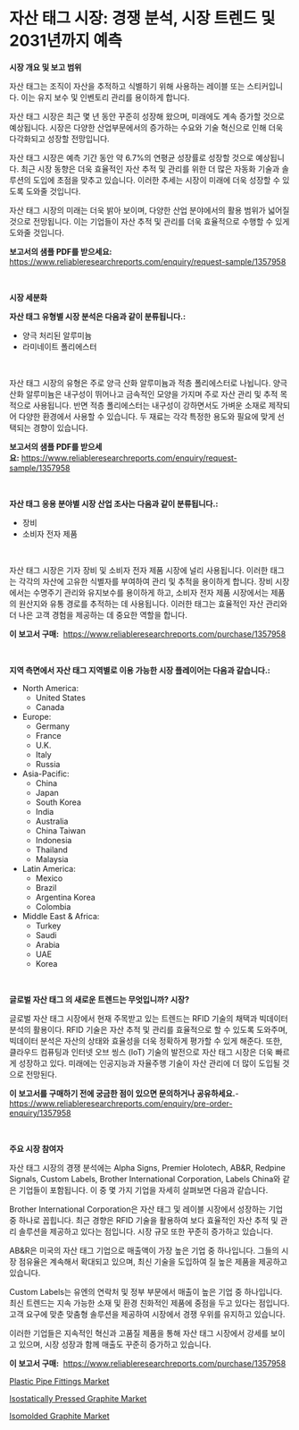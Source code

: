 <p><h1>자산 태그 시장: 경쟁 분석, 시장 트렌드 및 2031년까지 예측</h1></p><p><strong>시장 개요 및 보고 범위</strong></p>
<p><p>자산 태그는 조직이 자산을 추적하고 식별하기 위해 사용하는 레이블 또는 스티커입니다. 이는 유지 보수 및 인벤토리 관리를 용이하게 합니다. </p><p>자산 태그 시장은 최근 몇 년 동안 꾸준히 성장해 왔으며, 미래에도 계속 증가할 것으로 예상됩니다. 시장은 다양한 산업부문에서의 증가하는 수요와 기술 혁신으로 인해 더욱 다각화되고 성장할 전망입니다. </p><p>자산 태그 시장은 예측 기간 동안 약 6.7%의 연평균 성장률로 성장할 것으로 예상됩니다. 최근 시장 동향은 더욱 효율적인 자산 추적 및 관리를 위한 더 많은 자동화 기술과 솔루션의 도입에 초점을 맞추고 있습니다. 이러한 추세는 시장이 미래에 더욱 성장할 수 있도록 도와줄 것입니다. </p><p>자산 태그 시장의 미래는 더욱 밝아 보이며, 다양한 산업 분야에서의 활용 범위가 넓어질 것으로 전망됩니다. 이는 기업들이 자산 추적 및 관리를 더욱 효율적으로 수행할 수 있게 도와줄 것입니다.</p></p>
<p><strong>보고서의 샘플 PDF를 받으세요:</strong> <a href="https://www.reliableresearchreports.com/enquiry/request-sample/1357958">https://www.reliableresearchreports.com/enquiry/request-sample/1357958</a></p>
<p>&nbsp;</p>
<p><strong>시장 세분화</strong></p>
<p><strong>자산 태그 유형별 시장 분석은 다음과 같이 분류됩니다.:</strong></p>
<p><ul><li>양극 처리된 알루미늄</li><li>라미네이트 폴리에스터</li></ul></p>
<p>&nbsp;</p>
<p><p>자산 태그 시장의 유형은 주로 양극 산화 알루미늄과 적층 폴리에스터로 나뉩니다. 양극 산화 알루미늄은 내구성이 뛰어나고 금속적인 모양을 가지며 주로 자산 관리 및 추적 목적으로 사용됩니다. 반면 적층 폴리에스터는 내구성이 강하면서도 가벼운 소재로 제작되어 다양한 환경에서 사용할 수 있습니다. 두 재료는 각각 특정한 용도와 필요에 맞게 선택되는 경향이 있습니다.</p></p>
<p><strong>보고서의 샘플 PDF를 받으세요:</strong>&nbsp;<a href="https://www.reliableresearchreports.com/enquiry/request-sample/1357958">https://www.reliableresearchreports.com/enquiry/request-sample/1357958</a></p>
<p>&nbsp;</p>
<p><strong> 자산 태그 응용 분야별 시장 산업 조사는 다음과 같이 분류됩니다.:</strong></p>
<p><ul><li>장비</li><li>소비자 전자 제품</li></ul></p>
<p>&nbsp;</p>
<p><p>자산 태그 시장은 기자 장비 및 소비자 전자 제품 시장에 널리 사용됩니다. 이러한 태그는 각각의 자산에 고유한 식별자를 부여하여 관리 및 추적을 용이하게 합니다. 장비 시장에서는 수명주기 관리와 유지보수를 용이하게 하고, 소비자 전자 제품 시장에서는 제품의 원산지와 유통 경로를 추적하는 데 사용됩니다. 이러한 태그는 효율적인 자산 관리와 더 나은 고객 경험을 제공하는 데 중요한 역할을 합니다.</p></p>
<p><strong>이 보고서 구매:</strong>&nbsp; <a href="https://www.reliableresearchreports.com/purchase/1357958">https://www.reliableresearchreports.com/purchase/1357958</a></p>
<p>&nbsp;</p>
<p><strong>지역 측면에서 자산 태그 지역별로 이용 가능한 시장 플레이어는 다음과 같습니다.:</strong></p>
<p><ul>
    <li>
        North America:
        <ul>
            <li>United States</li>
            <li>Canada</li>
        </ul>
    </li>
    <li>
        Europe:
        <ul>
            <li>Germany</li>
            <li>France</li>
            <li>U.K.</li>
            <li>Italy</li>
            <li>Russia</li>
        </ul>
    </li>
    <li>
        Asia-Pacific:
        <ul>
            <li>China</li>
            <li>Japan</li>
            <li>South Korea</li>
            <li>India</li>
            <li>Australia</li>
            <li>China Taiwan</li>
            <li>Indonesia</li>
            <li>Thailand</li>
            <li>Malaysia</li>
        </ul>
    </li>
    <li>
        Latin America:
        <ul>
            <li>Mexico</li>
            <li>Brazil</li>
            <li>Argentina Korea</li>
            <li>Colombia</li>
        </ul>
    </li>
    <li>
        Middle East & Africa:
        <ul>
            <li>Turkey</li>
            <li>Saudi</li>
            <li>Arabia</li>
            <li>UAE</li>
            <li>Korea</li>
        </ul>
    </li>
    </ul></p>
<p>&nbsp;</p>
<p><strong>글로벌 자산 태그 의 새로운 트렌드는 무엇입니까? 시장?</strong></p>
<p><p>글로벌 자산 태그 시장에서 현재 주목받고 있는 트렌드는 RFID 기술의 채택과 빅데이터 분석의 활용이다. RFID 기술은 자산 추적 및 관리를 효율적으로 할 수 있도록 도와주며, 빅데이터 분석은 자산의 상태와 효율성을 더욱 정확하게 평가할 수 있게 해준다. 또한, 클라우드 컴퓨팅과 인터넷 오브 씽스 (IoT) 기술의 발전으로 자산 태그 시장은 더욱 빠르게 성장하고 있다. 미래에는 인공지능과 자율주행 기술이 자산 관리에 더 많이 도입될 것으로 전망된다.</p></p>
<p><strong>이 보고서를 구매하기 전에 궁금한 점이 있으면 문의하거나 공유하세요.</strong>- <a href="https://www.reliableresearchreports.com/enquiry/pre-order-enquiry/1357958">https://www.reliableresearchreports.com/enquiry/pre-order-enquiry/1357958</a></p>
<p>&nbsp;</p>
<p><strong>주요 시장 참여자</strong></p>
<p><p>자산 태그 시장의 경쟁 분석에는 Alpha Signs, Premier Holotech, AB&R, Redpine Signals, Custom Labels, Brother International Corporation, Labels China와 같은 기업들이 포함됩니다. 이 중 몇 가지 기업을 자세히 살펴보면 다음과 같습니다.</p><p>Brother International Corporation은 자산 태그 및 레이블 시장에서 성장하는 기업 중 하나로 꼽힙니다. 최근 경향은 RFID 기술을 활용하여 보다 효율적인 자산 추적 및 관리 솔루션을 제공하고 있다는 점입니다. 시장 규모 또한 꾸준히 증가하고 있습니다.</p><p>AB&R은 미국의 자산 태그 기업으로 매출액이 가장 높은 기업 중 하나입니다. 그들의 시장 점유율은 계속해서 확대되고 있으며, 최신 기술을 도입하여 질 높은 제품을 제공하고 있습니다.</p><p>Custom Labels는 유엔의 연락처 및 정부 부문에서 매출이 높은 기업 중 하나입니다. 최신 트렌드는 지속 가능한 소재 및 환경 친화적인 제품에 중점을 두고 있다는 점입니다. 고객 요구에 맞춘 맞춤형 솔루션을 제공하여 시장에서 경쟁 우위를 유지하고 있습니다.</p><p>이러한 기업들은 지속적인 혁신과 고품질 제품을 통해 자산 태그 시장에서 강세를 보이고 있으며, 시장 성장과 함께 매출도 꾸준히 증가하고 있습니다.</p></p>
<p><strong>이 보고서 구매:</strong>&nbsp;&nbsp;<a href="https://www.reliableresearchreports.com/purchase/1357958">https://www.reliableresearchreports.com/purchase/1357958</a></p>
<p><p><a href="https://github.com/bobicer/Market-Research-Report-List-2/blob/main/plastic-pipe-fittings-market.md">Plastic Pipe Fittings Market</a></p><p><a href="https://github.com/timeliteaut/Market-Research-Report-List-1/blob/main/isostatically-pressed-graphite-market.md">Isostatically Pressed Graphite Market</a></p><p><a href="https://github.com/seekum/Market-Research-Report-List-1/blob/main/isomolded-graphite-market.md">Isomolded Graphite Market</a></p></p>
